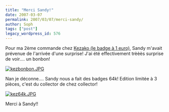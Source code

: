 ```yaml
---
title: "Merci Sandy!"
date: 2007-03-07
permalink: 2007/03/07/merci-sandy/
author: Soph
tags: ["post"]
legacy_wordpress_id: 576
---
```


Pour ma 2ème commande chez [Kezako (le badge à 1 euro)](http://www.kezako.be/shop/), Sandy m'avait prévenue de l'arrivée d'une surprise! J'ai été effectivement trèèès surprise de voir.... un bonbon!

<a href="https://64k.be/wp-content/uploads/2007/03/kezbonbon.JPG" title="kezbonbon.JPG"><img src="https://64k.be/wp-content/uploads/2007/03/kezbonbon.JPG" alt="kezbonbon.JPG" /></a>

<!-- excerpt -->

Nan je déconne.... Sandy nous a fait des badges 64k! Edition limitée à 3 pièces, c'est du collector de chez collector!

<a href="https://64k.be/wp-content/uploads/2007/03/kez64k.JPG" title="kez64k.JPG"><img src="https://64k.be/wp-content/uploads/2007/03/kez64k.JPG" alt="kez64k.JPG" /></a>

Merci à Sandy!!
